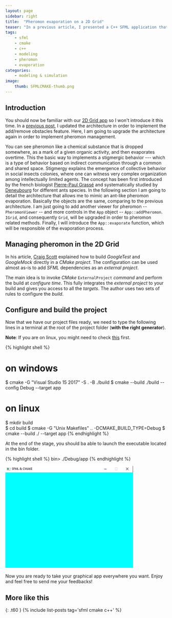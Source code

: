 ```yaml
---
layout: page
sidebar: right
title:  "Pheromon evaporation on a 2D Grid"
teaser: "In a previous article, I presented a C++ SFML application that models a 2D Grid with the possibility to add and remove obstacles. In this post, I am going to add a very nice feature : <i>pheromon evaporation</i>. I will discuss how this kind of feature could profit operational research and online optimization modelers."
tags:
    - sfml
    - cmake
    - c++
    - modeling
    - pheromon
    - evaporation
categories:
    - modeling & simulation
image:
    thumb: SFMLCMAKE-thumb.png
---
```


## Introduction

You should now be familiar with our [2D Grid app][1] so I won't introduce it this time. In a [previous post][1], I updated the architecture in order to implement the add/remove obstacles feature. Here, I am going to upgrade the architecture again in order to implement pheromon management.

You can see pheromon like a chemical substance that is dropped somewhere, as a mark of a given organic activity, and then evaporates overtime. This the basic way to implements a stigmergic behavior --- which is a type of behavior based on indirect communication through a common and shared space. Stigmergy explains the emergence of collective behavior in social insects colonies, where one can witness very complex organization among intellectually limited agents. The concept has been first introduced by the french biologist [Pierre-Paul Grassé][2] and systematically studied by [Deneubourg][3] for different ants species. In the following section I am going to detail the architecture that allows me to mimic an ant-like pheromon evaporation. Basically the objects are the same, comparing to the previous architecture. I am just going to add another viewer for pheromon -- `PheromonViewer` -- and more controls in the `App` object -- `App::addPheromon`. `IGrid`, and consequently `Grid`, will be upgraded in order to pheromon related methods. Finally, I will introduce the `App::evaporate` function, which will be responsible of the evaporation process.

## Managing pheromon in the 2D Grid

In his article, [Craig Scott][3] explained how to build *GoogleTest* and *GoogleMock* directly in a *CMake project*. The configuration can be used almost as-is to add *SFML* dependencies as an *external project*.

The main idea is to invoke *CMake* `ExternalProject` *command* and perform the build at *configure time*. This fully integrates the *external project* to your build and gives you access to all the *targets*. The author uses two sets of rules to configure the *build*.

## Configure and build the project

Now that we have our project files ready, we need to type the following lines in a terminal at the root of the project folder (**with the right generator**).

**Note**: If you are on linux, you might need to check [this][2] first.

{% highlight shell %}
  # on windows
  $ cmake  -G "Visual Studio 15 2017" -S . -B ./build 
  $ cmake  --build ./build --config Debug --target app

  # on linux
  $ mkdir build  
  $ cd build
  $ cmake -G "Unix Makefiles" .. -DCMAKE_BUILD_TYPE=Debug
  $ cmake --build ./ --target app 
{% endhighlight %}

At the end of the stage, you should ba able to launch the executable located in the bin folder.

{% highlight shell %}
  bin> ./Debug/app
{% endhighlight %}

![screenshot](/images/sfmlcmake.jpg)

Now you are ready to take your graphical app everywhere you want. Enjoy and feel free to send me your feedbacks!

## More like this
{: .t60 }
{% include list-posts tag='sfml cmake c++' %}

[1]: https://github.com/kanmeugne/sfmlcmake
[2]: https://www.sfml-dev.org/tutorials/2.5/compile-with-cmake.php
[3]: https://crascit.com/2015/07/25/cmake-gtest/
[4]: https://github.com/google/googletest
[5]: https://cmake.org/
[6]: https://www.sfml-dev.org/documentation/2.5.1/